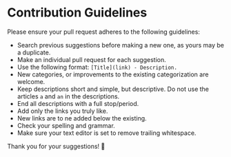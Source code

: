 # Contribution Guidelines

Please ensure your pull request adheres to the following guidelines:

- Search previous suggestions before making a new one, as yours may be a duplicate.
- Make an individual pull request for each suggestion.
- Use the following format: `[Title](link) - Description.`
- New categories, or improvements to the existing categorization are welcome.
- Keep descriptions short and simple, but descriptive. Do not use the articles `a` and `an` in the descriptions.
- End all descriptions with a full stop/period.
- Add only the links you truly like.
- New links are to ne added below the existing.
- Check your spelling and grammar.
- Make sure your text editor is set to remove trailing whitespace.

Thank you for your suggestions! 🎉
